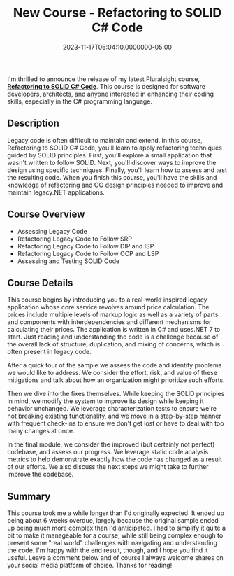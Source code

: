 ﻿---
title: New Course - Refactoring to SOLID C# Code
slug: new-course-refactoring-to-solid-csharp-code
date: "2023-11-17T06:04:10.0000000-05:00"
description: I'm thrilled to announce the release of my latest Pluralsight course, Refactoring to SOLID C# Code. This course is designed for software developers, architects, and anyone interested in enhancing their coding skills, especially in the C# programming language.
featuredImage: /img/new-course-refactoring-solid-csharp-code.png
---

I'm thrilled to announce the release of my latest Pluralsight course, [**Refactoring to SOLID C# Code**](https://app.pluralsight.com/library/courses/refactoring-solid-c-sharp-code). This course is designed for software developers, architects, and anyone interested in enhancing their coding skills, especially in the C# programming language.

## Description

Legacy code is often difficult to maintain and extend. In this course, Refactoring to SOLID C# Code, you'll learn to apply refactoring techniques guided by SOLID principles. First, you'll explore a small application that wasn't written to follow SOLID. Next, you'll discover ways to improve the design using specific techniques. Finally, you'll learn how to assess and test the resulting code. When you finish this course, you'll have the skills and knowledge of refactoring and OO design principles needed to improve and maintain legacy.NET applications.

## Course Overview

- Assessing Legacy Code
- Refactoring Legacy Code to Follow SRP
- Refactoring Legacy Code to Follow DIP and ISP
- Refactoring Legacy Code to Follow OCP and LSP
- Assessing and Testing SOLID Code

## Course Details

This course begins by introducing you to a real-world inspired legacy application whose core service revolves around price calculation. The prices include multiple levels of markup logic as well as a variety of parts and components with interdependencies and different mechanisms for calculating their prices. The application is written in C# and uses.NET 7 to start. Just reading and understanding the code is a challenge because of the overall lack of structure, duplication, and mixing of concerns, which is often present in legacy code.

After a quick tour of the sample we assess the code and identify problems we would like to address. We consider the effort, risk, and value of these mitigations and talk about how an organization might prioritize such efforts.

Then we dive into the fixes themselves. While keeping the SOLID principles in mind, we modify the system to improve its design while keeping it behavior unchanged. We leverage characterization tests to ensure we're not breaking existing functionality, and we move in a step-by-step manner with frequent check-ins to ensure we don't get lost or have to deal with too many changes at once.

In the final module, we consider the improved (but certainly not perfect) codebase, and assess our progress. We leverage static code analysis metrics to help demonstrate exactly how the code has changed as a result of our efforts. We also discuss the next steps we might take to further improve the codebase.

## Summary

This course took me a while longer than I'd originally expected. It ended up being about 6 weeks overdue, largely because the original sample ended up being much more complex than I'd anticipated. I had to simplify it quite a bit to make it manageable for a course, while still being complex enough to present some "real world" challenges with navigating and understanding the code. I'm happy with the end result, though, and I hope you find it useful. Leave a comment below and of course I always welcome shares on your social media platform of choise. Thanks for reading!

